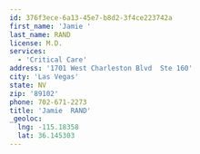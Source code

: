 ```yaml
---
id: 376f3ece-6a13-45e7-b8d2-3f4ce223742a
first_name: 'Jamie '
last_name: RAND
license: M.D.
services:
  - 'Critical Care'
address: '1701 West Charleston Blvd  Ste 160'
city: 'Las Vegas'
state: NV
zip: '89102'
phone: 702-671-2273
title: 'Jamie  RAND'
_geoloc:
  lng: -115.18358
  lat: 36.145303
---
```

